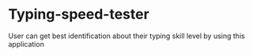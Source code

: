 # Typing-speed-tester
User can get best identification about their typing skill level by using this application
